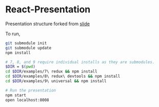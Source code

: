 # React-Presentation

Presentation structure forked from [slide](https://github.com/wridgers/slide)

To run,

```bash
git submodule init
git submodule update
npm install

# 7, 8, and 9 require individual installs as they are submodules.
$DIR = $(pwd)
cd $DIR/examples/7\ redux && npm install
cd $DIR/examples/8\ redux\ devtools && npm install
cd $DIR/examples/9\ universal && npm install

# Run the presentation
npm start
open localhost:8008
```
